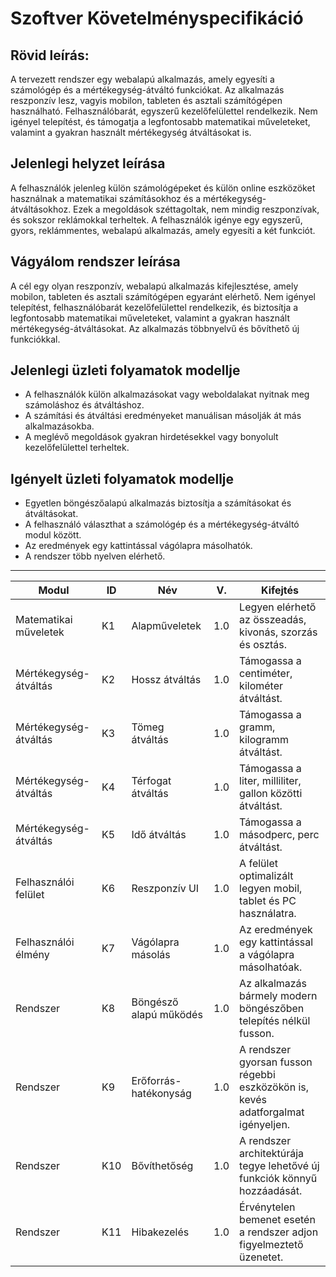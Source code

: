 # **Szoftver Követelményspecifikáció**

## Rövid leírás:

A tervezett rendszer egy webalapú alkalmazás, amely egyesíti a számológép és a mértékegység-átváltó funkciókat.
Az alkalmazás reszponzív lesz, vagyis mobilon, tableten és asztali számítógépen használható.
Felhasználóbarát, egyszerű kezelőfelülettel rendelkezik.
Nem igényel telepítést, és támogatja a legfontosabb matematikai műveleteket, valamint a gyakran használt mértékegység átváltásokat is.

## Jelenlegi helyzet leírása
A felhasználók jelenleg külön számológépeket és külön online eszközöket használnak a matematikai számításokhoz és a mértékegység-átváltásokhoz. Ezek a megoldások széttagoltak, nem mindig reszponzívak, és sokszor reklámokkal terheltek. A felhasználók igénye egy egyszerű, gyors, reklámmentes, webalapú alkalmazás, amely egyesíti a két funkciót.

## Vágyálom rendszer leírása
A cél egy olyan reszponzív, webalapú alkalmazás kifejlesztése, amely mobilon, tableten és asztali számítógépen egyaránt elérhető. Nem igényel telepítést, felhasználóbarát kezelőfelülettel rendelkezik, és biztosítja a legfontosabb matematikai műveleteket, valamint a gyakran használt mértékegység-átváltásokat. Az alkalmazás többnyelvű és bővíthető új funkciókkal.

## Jelenlegi üzleti folyamatok modellje
- A felhasználók külön alkalmazásokat vagy weboldalakat nyitnak meg számoláshoz és átváltáshoz.  
- A számítási és átváltási eredményeket manuálisan másolják át más alkalmazásokba.  
- A meglévő megoldások gyakran hirdetésekkel vagy bonyolult kezelőfelülettel terheltek.  


## Igényelt üzleti folyamatok modellje
- Egyetlen böngészőalapú alkalmazás biztosítja a számításokat és átváltásokat.  
- A felhasználó választhat a számológép és a mértékegység-átváltó modul között.  
- Az eredmények egy kattintással vágólapra másolhatók.  
- A rendszer több nyelven elérhető. 


----



| Modul                 | ID  | Név                   | V.  | Kifejtés                                                                 |
|------------------------|-----|-----------------------|-----|--------------------------------------------------------------------------|
| Matematikai műveletek  | K1  | Alapműveletek         | 1.0 | Legyen elérhető az összeadás, kivonás, szorzás és osztás.                 |
| Mértékegység-átváltás  | K2  | Hossz átváltás        | 1.0 | Támogassa a centiméter, kilométer átváltást.                              |
| Mértékegység-átváltás  | K3  | Tömeg átváltás        | 1.0 | Támogassa a gramm, kilogramm átváltást.                                   |
| Mértékegység-átváltás  | K4  | Térfogat átváltás     | 1.0 | Támogassa a liter, milliliter, gallon közötti átváltást.                  |
| Mértékegység-átváltás  | K5  | Idő átváltás          | 1.0 | Támogassa a másodperc, perc átváltást.                                    |
| Felhasználói felület   | K6  | Reszponzív UI         | 1.0 | A felület optimalizált legyen mobil, tablet és PC használatra.            |
| Felhasználói élmény    | K7  | Vágólapra másolás     | 1.0 | Az eredmények egy kattintással a vágólapra másolhatóak.                   |
| Rendszer               | K8  | Böngésző alapú működés| 1.0 | Az alkalmazás bármely modern böngészőben telepítés nélkül fusson.         |
| Rendszer               | K9  | Erőforrás-hatékonyság | 1.0 | A rendszer gyorsan fusson régebbi eszközökön is, kevés adatforgalmat igényeljen. |
| Rendszer               | K10 | Bővíthetőség          | 1.0 | A rendszer architektúrája tegye lehetővé új funkciók könnyű hozzáadását.  |
| Rendszer               | K11 | Hibakezelés           | 1.0 | Érvénytelen bemenet esetén a rendszer adjon figyelmeztető üzenetet.       |
